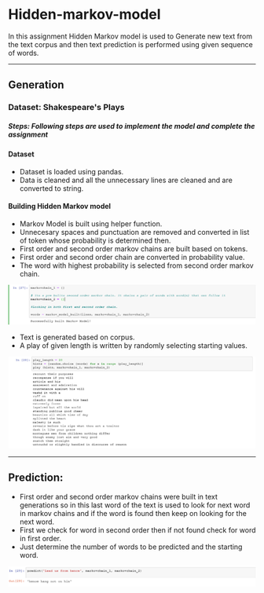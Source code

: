 # Hidden-markov-model
In this assignment Hidden Markov model is used to Generate new text from the text corpus and then text prediction is performed using given sequence of words.

___
## Generation


### Dataset: Shakespeare's Plays

##### Steps: Following steps are used to implement the model and complete the assignment

#### Dataset
* Dataset is loaded using pandas.
* Data is cleaned and all the unnecessary lines are cleaned and are converted to string.
#### Building Hidden Markov model
* Markov Model is built using helper function.
* Unnecesary spaces and punctuation are removed and  converted in list of token whose probability is determined then.
* First order and second order markov chains are built based on tokens.
* First order and second order chain are converted in probability value.
* The word with highest probability is selected from second order markov chain.

![Markov Model Built](https://github.com/samyak3028/hidden-markov-model/blob/main/markov_built.png?raw=true)

* Text is generated based on corpus.
* A play of given length is written by randomly selecting starting values.

![Text Generated](https://github.com/samyak3028/hidden-markov-model/blob/main/text_generated.png?raw=true)


___

## Prediction:
* First order and second order markov chains were built in text generations so in this last word of the text is used to look for next word in markov chains and if the word is found then keep on looking for the next word.
* First we check for word in second order then if not found check for word in first order.
* Just determine the number of words to be predicted and the starting word.

![Text Predicted](https://github.com/samyak3028/hidden-markov-model/blob/main/text_predicted.png?raw=true)

